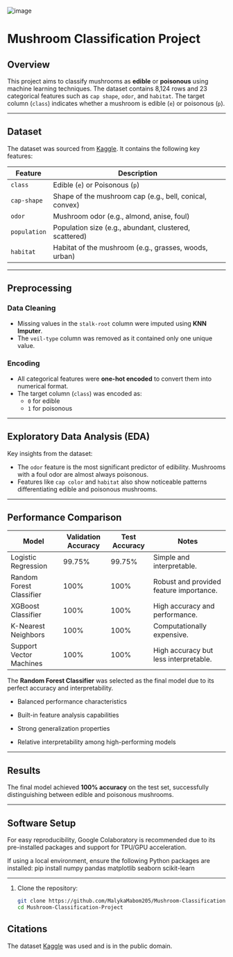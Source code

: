 ![image](https://github.com/user-attachments/assets/55d7fc3d-c1ee-444b-9020-ecdbbddda81f)


# Mushroom Classification Project 
## Overview

This project aims to classify mushrooms as **edible** or **poisonous** using machine learning techniques. The dataset contains 8,124 rows and 23 categorical features such as `cap shape`, `odor`, and `habitat`. The target column (`class`) indicates whether a mushroom is edible (`e`) or poisonous (`p`).


---

## Dataset

The dataset was sourced from [Kaggle](https://www.kaggle.com/datasets/uciml/mushroom-classification). It contains the following key features:

| **Feature**       | **Description**                                                                 |
|--------------------|---------------------------------------------------------------------------------|
| `class`           | Edible (`e`) or Poisonous (`p`)                                                 |
| `cap-shape`       | Shape of the mushroom cap (e.g., bell, conical, convex)                         |
| `odor`            | Mushroom odor (e.g., almond, anise, foul)                                       |
| `population`      | Population size (e.g., abundant, clustered, scattered)                         |
| `habitat`         | Habitat of the mushroom (e.g., grasses, woods, urban)                          |

---

## Preprocessing

### Data Cleaning
- Missing values in the `stalk-root` column were imputed using **KNN Imputer**.
- The `veil-type` column was removed as it contained only one unique value.

### Encoding
- All categorical features were **one-hot encoded** to convert them into numerical format.
- The target column (`class`) was encoded as:
  - `0` for edible
  - `1` for poisonous

---

## Exploratory Data Analysis (EDA)

Key insights from the dataset:
- The `odor` feature is the most significant predictor of edibility. Mushrooms with a foul odor are almost always poisonous.
- Features like `cap color` and `habitat` also show noticeable patterns differentiating edible and poisonous mushrooms.

---

## Performance Comparison


| **Model**                | **Validation Accuracy** | **Test Accuracy** | **Notes**                          |
|--------------------------|-------------------------|-------------------|-------------------------------------|
| Logistic Regression      | 99.75%                 | 99.75%            | Simple and interpretable.          |
| Random Forest Classifier | 100%                   | 100%              | Robust and provided feature importance. |
| XGBoost Classifier       | 100%                   | 100%              | High accuracy and performance.     |
| K-Nearest Neighbors      | 100%                   | 100%              | Computationally expensive.         |
| Support Vector Machines  | 100%                   | 100%              | High accuracy but less interpretable.|

The **Random Forest Classifier** was selected as the final model due to its perfect accuracy and interpretability.
- Balanced performance characteristics

- Built-in feature analysis capabilities

- Strong generalization properties

- Relative interpretability among high-performing models


  
---

## Results

The final model achieved **100% accuracy** on the test set, successfully distinguishing between edible and poisonous mushrooms.

---

## Software Setup
For easy reproducibility, Google Colaboratory is recommended due to its pre-installed packages and support for TPU/GPU acceleration.

If using a local environment, ensure the following Python packages are installed:
pip install numpy pandas matplotlib seaborn scikit-learn

---
1. Clone the repository:
   ```bash
   git clone https://github.com/MalykaMabom205/Mushroom-Classification-Project.git
   cd Mushroom-Classification-Project
## Citations
The dataset [Kaggle](https://www.kaggle.com/datasets/uciml/mushroom-classification) was used and is in the public domain.
